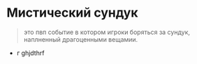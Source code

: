 # Мистический сундук
> это пвп событие в котором игроки боряться за сундук, наплненный драгоценными вещамии.
* г
ghjdthrf